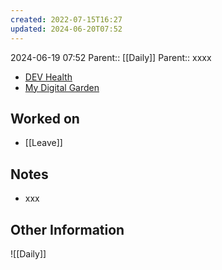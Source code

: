 ```yaml
---
created: 2022-07-15T16:27
updated: 2024-06-20T07:52
---
```

2024-06-19 07:52
Parent:: [[Daily]] 
Parent:: xxxx

- [DEV Health](https://health-configdev.mixtelematics.com/public/mapshow.htm?id=2001&mapid=1A35514B-E08F-4B7C-90B8-CD1774AE8CA3)
- [My Digital Garden](https://my-digital-garden-ten-inky.vercel.app/)

## Worked on

- [[Leave]]

## Notes

- xxx

## Other Information

![[Daily]]

